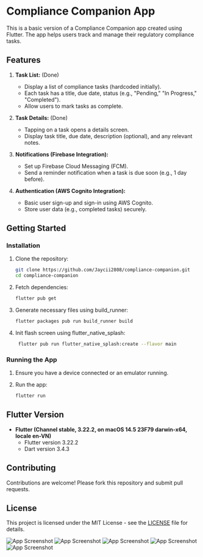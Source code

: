 # Compliance Companion App

This is a basic version of a Compliance Companion app created using Flutter. The app helps users track and manage their regulatory compliance tasks.

## Features

1. **Task List:** (Done)
    - Display a list of compliance tasks (hardcoded initially).
    - Each task has a title, due date, status (e.g., "Pending," "In Progress," "Completed").
    - Allow users to mark tasks as complete.
    
2. **Task Details:** (Done)
    - Tapping on a task opens a details screen.
    - Display task title, due date, description (optional), and any relevant notes.

3. **Notifications (Firebase Integration):**
    - Set up Firebase Cloud Messaging (FCM).
    - Send a reminder notification when a task is due soon (e.g., 1 day before).

4. **Authentication (AWS Cognito Integration):**
    - Basic user sign-up and sign-in using AWS Cognito.
    - Store user data (e.g., completed tasks) securely.

## Getting Started

### Installation

1. Clone the repository:
    ```sh
    git clone https://github.com/Jaycii2808/compliance-companion.git    
    cd compliance-companion
    ```

2. Fetch dependencies:
    ```sh
    flutter pub get
    ```

3. Generate necessary files using build_runner:
    ```sh
    flutter packages pub run build_runner build
    ```
   
4. Init flash screen using flutter_native_splash:
   ```sh
    flutter pub run flutter_native_splash:create --flavor main
    ```

### Running the App

1. Ensure you have a device connected or an emulator running.

2. Run the app:
    ```sh
    flutter run
    ```
   
## Flutter Version

- **Flutter (Channel stable, 3.22.2, on macOS 14.5 23F79 darwin-x64, locale en-VN)**
   - Flutter version 3.22.2
   - Dart version 3.4.3

## Contributing

Contributions are welcome! Please fork this repository and submit pull requests.

## License

This project is licensed under the MIT License - see the [LICENSE](LICENSE) file for details.

![App Screenshot](https://github.com/Jaycii2808/compliance-companion/blob/v1.0.0/app_screenshoot/img_screen_shoot_1.png)
![App Screenshot](https://github.com/Jaycii2808/compliance-companion/blob/v1.0.0/app_screenshoot/img_screen_shoot_2.png)
![App Screenshot](https://github.com/Jaycii2808/compliance-companion/blob/v1.0.0/app_screenshoot/img_screen_shoot_3.png)
![App Screenshot](https://github.com/Jaycii2808/compliance-companion/blob/v1.0.0/app_screenshoot/img_screen_shoot_4.png)
![App Screenshot](https://github.com/Jaycii2808/compliance-companion/blob/v1.0.0/app_screenshoot/img_screen_shoot_5.png)

